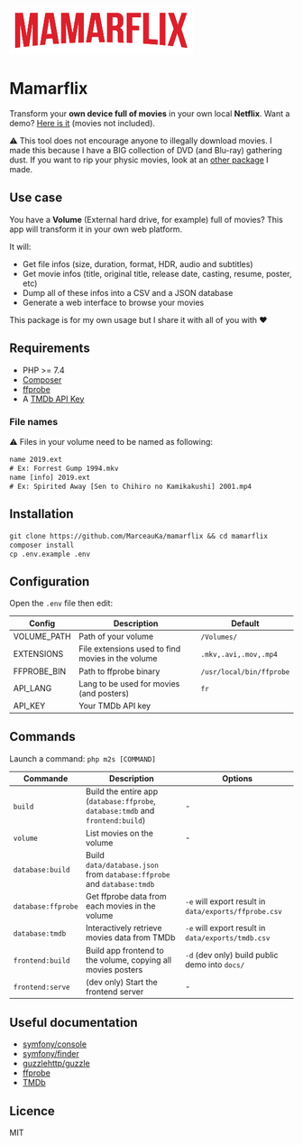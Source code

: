 ![Mamarflix](https://github.com/MarceauKa/mamarflix/blob/master/frontend/logo.png?raw=true)

# Mamarflix

Transform your **own device full of movies** in your own local **Netflix**. Want a demo? [Here is it](https://marceauka.github.io/mamarflix/demo.html) (movies not included).

⚠️ This tool does not encourage anyone to illegally download movies. I made this because I have a BIG collection of DVD (and Blu-ray) gathering dust. If you want to rip your physic movies, look at an [other package](https://github.com/MarceauKa/ffmpeg-generator) I made.

## Use case

You have a **Volume** (External hard drive, for example) full of movies? This app will transform it in your own web platform.

It will:
- Get file infos (size, duration, format, HDR, audio and subtitles)
- Get movie infos (title, original title, release date, casting, resume, poster, etc)
- Dump all of these infos into a CSV and a JSON database
- Generate a web interface to browse your movies

This package is for my own usage but I share it with all of you with ♥️

## Requirements

- PHP >= 7.4
- [Composer](https://getcomposer.org/)
- [ffprobe](https://ffmpeg.org/ffprobe.html)
- A [TMDb API Key](https://www.themoviedb.org/documentation/api)

### File names

⚠️ Files in your volume need to be named as following:
```
name 2019.ext
# Ex: Forrest Gump 1994.mkv
name [info] 2019.ext
# Ex: Spirited Away [Sen to Chihiro no Kamikakushi] 2001.mp4
```

## Installation

```
git clone https://github.com/MarceauKa/mamarflix && cd mamarflix
composer install
cp .env.example .env
```

## Configuration

Open the `.env` file then edit:

| Config | Description | Default |
|--------|-------------|---------|
| VOLUME_PATH | Path of your volume | `/Volumes/` |
| EXTENSIONS | File extensions used to find movies in the volume | `.mkv,.avi,.mov,.mp4` |
| FFPROBE_BIN | Path to ffprobe binary | `/usr/local/bin/ffprobe` |
| API_LANG | Lang to be used for movies (and posters) | `fr` |
| API_KEY | Your TMDb API key | |

## Commands

Launch a command: `php m2s [COMMAND]`

| Commande | Description | Options |
|----------|-------------|---------|
| `build` | Build the entire app (`database:ffprobe`, `database:tmdb` and `frontend:build`) | - |
| `volume` | List movies on the volume | - |
| `database:build` | Build `data/database.json` from `database:ffprobe` and `database:tmdb` |  | 
| `database:ffprobe` | Get ffprobe data from each movies in the volume | `-e` will export result in `data/exports/ffprobe.csv` | 
| `database:tmdb` | Interactively retrieve movies data from TMDb | `-e` will export result in `data/exports/tmdb.csv` | 
| `frontend:build` | Build app frontend to the volume, copying all movies posters | `-d` (dev only) build public demo into `docs/` |
| `frontend:serve` | (dev only) Start the frontend server | - |

## Useful documentation

- [symfony/console](https://symfony.com/doc/5.1/components/console.html)
- [symfony/finder](https://symfony.com/doc/5.1/components/finder.html)
- [guzzlehttp/guzzle](https://docs.guzzlephp.org/en/stable/)
- [ffprobe](https://ffmpeg.org/ffprobe.html)
- [TMDb](https://developers.themoviedb.org/3/getting-started/introduction)

## Licence

MIT